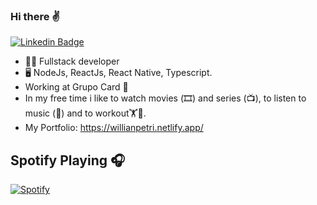 ### Hi there ✌

[![Linkedin Badge](https://img.shields.io/badge/-LinkedIn-blue?style=flat-square&logo=Linkedin&logoColor=white&link=https://www.linkedin.com/in/willian-petri-84a935135)](https://www.linkedin.com/in/willian-petri-84a935135)

- 👨‍💻 Fullstack developer
- 🖥️ NodeJs, ReactJs, React Native, Typescript.
- Working at Grupo Card 🚀
- In my free time i like to watch movies (🎞️) and series (📺), to listen to music (🎵) and to workout🏋️🏃.
- My Portfolio: https://willianpetri.netlify.app/

## Spotify Playing 🎧
[![Spotify](https://spotify-linked.vercel.app//api/spotify)](https://open.spotify.com/user/will_petri)



<!--
**willianPetri/willianPetri** is a ✨ _special_ ✨ repository because its `README.md` (this file) appears on your GitHub profile.

Here are some ideas to get you started:

- 🔭 I’m currently working on ...
- 🌱 I’m currently learning ...
- 👯 I’m looking to collaborate on ...
- 🤔 I’m looking for help with ...
- 💬 Ask me about ...
- 📫 How to reach me: ...
- 😄 Pronouns: ...
- ⚡ Fun fact: ...
-->
